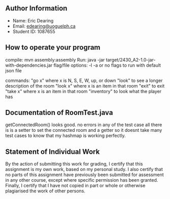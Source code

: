 ## Author Information
* Name: Eric Dearing
* Email: edearing@uoguelph.ca
* Student ID: 1087655


## How to operate your program
compile: mvn assembly:assembly
Run: java -jar target/2430_A2-1.0-jar-with-dependencies.jar <flag> <file>
flag/file options: -l <game save name>
                   -a <json file name>
                   or no flags to run with default json file

commands: "go x" where x is N, S, E, W, up, or down
          "look" to see a longer description of the room
          "look x" where x is an item in that room
          "exit" to exit
          "take x" where x is an item in that room
          "inventory" to look what the player has

## Documentation of RoomTest.java
getConnectedRoom() looks good. no errors in any of the test case
all there is is a setter to set the connected room and a getter so it doesnt take many test cases 
to know that my hashmap is working perfectly.

## Statement of Individual Work
By the action of submitting this work for grading, I certify that this assignment is my own work, based on my personal study. I also certify that no parts of this assignment have previously been submitted for assessment in any other course, except where specific permission has been granted.  Finally, I certify that I have not copied in part or whole or otherwise plagiarised the work of other persons.


